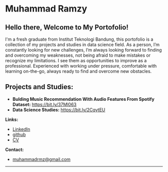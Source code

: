 <h1>Muhammad Ramzy</h1>

## Hello there, Welcome to My Portofolio!

I'm a fresh graduate from Institut Teknologi Bandung, this portofolio is a collection of my projects and studies in data science field.
As a person, I’m constantly looking for new challenges, I’m always looking forward to
finding and overcoming my weaknesses, not being afraid to make mistakes or recognize my limitations. I
see them as opportunities to improve as a professional. Experienced with working under pressure, 
comfortable with learning on-the-go, always ready to find and overcome new obstacles.  

## Projects and Studies:

* **Bulding Music Recommendation With Audio Features From Spotify Dataset:** https://bit.ly/37Ml063 
* **Data Science Studies:** https://bit.ly/2CqytEU

**Links:**
* [LinkedIn](https://www.linkedin.com/in/muhammad-ramzy-a705ab116)
* [github](https://github.com/netizet)
* [CV](https://bit.ly/2VlzHYx)

**Contact:**
* muhammadrmz@gmail.com
---
